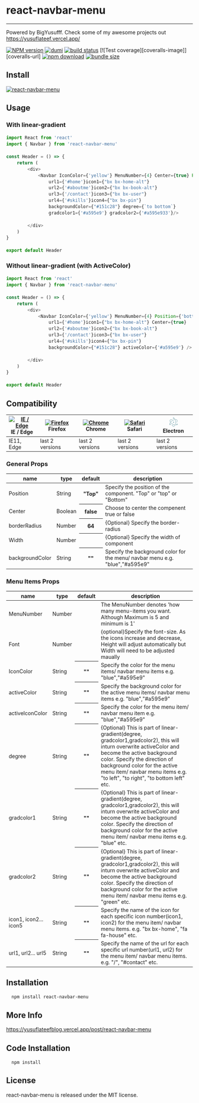 # react-navbar-menu

---

Powered by BigYusufff. Check some of my awesome projects out https://yusuflateef.vercel.app/

[![NPM version][npm-image]][npm-url] [![dumi](https://img.shields.io/badge/docs%20by-dumi-blue?style=flat-square)](https://github.com/umijs/dumi) [![build status][github-actions-image]][github-actions-url] [![Test coverage][coveralls-image]][coveralls-url] [![npm download][download-image]][download-url] [![bundle size][bundlephobia-image]][bundlephobia-url]

[npm-image]: http://img.shields.io/npm/v/react-navbar-menu.svg?style=flat-square
[npm-url]: http://npmjs.org/package/react-navbar-menu
[github-actions-image]: https://github.com/BigYusuf/menu-lib/workflows/CI/badge.svg
[github-actions-url]: https://github.com/BigYusuf/menu-lib/actions
[circleci-image]: https://img.shields.io/circleci/BigYusuf/menu-lib/master?style=flat-square
[download-image]: https://img.shields.io/npm/dm/react-navbar-menu.svg?style=flat-square
[download-url]: https://npmjs.org/package/react-navbar-menu
[bundlephobia-url]: https://bundlephobia.com/result?p=react-navbar-menu
[bundlephobia-image]: https://badgen.net/bundlephobia/minzip/react-navbar-menu

## Install

[![react-navbar-menu](https://nodei.co/npm/react-navbar-menu.png)](https://npmjs.org/package/react-navbar-menu)

## Usage

### With linear-gradient

```js
import React from 'react'
import { Navbar } from 'react-navbar-menu'

const Header = () => {
    return (
        <div>
            <Navbar IconColor={'yellow'} MenuNumber={4} Center={true} Position={'bottom'}
                url1={'#home'}icon1={"bx bx-home-alt"} 
                url2={'#aboutme'}icon2={"bx bx-book-alt"} 
                url3={'/contact'}icon3={"bx bx-user"} 
                url4={'#skills'}icon4={"bx bx-pin"} 
                backgroundColor={"#151c28"} degree={`to bottom`} 
                gradcolor1={'#a595e9'} gradcolor2={'#a595e933'}/>
   
        </div>
    )
}

export default Header
```

### Without linear-gradient (with ActiveColor)

```js
import React from 'react'
import { Navbar } from 'react-navbar-menu'

const Header = () => {
    return (
        <div>
            <Navbar IconColor={'yellow'} MenuNumber={4} Position={'bottom'}
                url1={'#home'}icon1={"bx bx-home-alt"} Center={true} 
                url2={'#aboutme'}icon2={"bx bx-book-alt"} 
                url3={'/contact'}icon3={"bx bx-user"} 
                url4={'#skills'}icon4={"bx bx-pin"} 
                backgroundColor={"#151c28"} activeColor={'#a595e9'} />
   
        </div>
    )
}

export default Header
```

## Compatibility

| [<img src="https://raw.githubusercontent.com/alrra/browser-logos/master/src/edge/edge_48x48.png" alt="IE / Edge" width="24px" height="24px" />](http://godban.github.io/browsers-support-badges/)<br>IE / Edge | [<img src="https://raw.githubusercontent.com/alrra/browser-logos/master/src/firefox/firefox_48x48.png" alt="Firefox" width="24px" height="24px" />](http://godban.github.io/browsers-support-badges/)<br>Firefox | [<img src="https://raw.githubusercontent.com/alrra/browser-logos/master/src/chrome/chrome_48x48.png" alt="Chrome" width="24px" height="24px" />](http://godban.github.io/browsers-support-badges/)<br>Chrome | [<img src="https://raw.githubusercontent.com/alrra/browser-logos/master/src/safari/safari_48x48.png" alt="Safari" width="24px" height="24px" />](http://godban.github.io/browsers-support-badges/)<br>Safari | [<img src="https://raw.githubusercontent.com/alrra/browser-logos/master/src/electron/electron_48x48.png" alt="Electron" width="24px" height="24px" />](http://godban.github.io/browsers-support-badges/)<br>Electron |
| --- | --- | --- | --- | --- |
| IE11, Edge | last 2 versions | last 2 versions | last 2 versions | last 2 versions |

### General Props

<table class="table table-bordered table-striped">
    <thead>
    <tr>
        <th style="width: 100px;">name</th>
        <th style="width: 50px;">type</th>
        <th style="width: 50px;">default</th>
        <th>description</th>
    </tr>
    </thead>
    <tbody>
        <tr>
            <td>Position</td>
            <td>String</td>
            <th>"Top"</th>
            <td>Specify the position of the component. "Top" or "top" or "Bottom"</td>
        </tr>
        <tr>
            <td>Center</td>
            <td>Boolean</td>
            <th>false</th>
            <td>Choose to center the compenent true or false</td>
        </tr>
        <tr>
            <td>borderRadius</td>
            <td>Number</td>
            <th>64</th>
            <td>{Optional} Specify the border-radius</td>
        </tr>
        <tr>
            <td>Width</td>
            <td>Number</td>
            <th></th>
            <td>{Optional} Specify the width of component</td>
        </tr>
        <tr>
            <td>backgroundColor</td>
            <td>String</td>
            <th>""</th>
            <td>Specify the background color for the menu/ navbar menu e.g. "blue","#a595e9"</td>
        </tr>
    </tbody>
</table>


### Menu Items Props

<table class="table table-bordered table-striped">
    <thead>
    <tr>
        <th style="width: 100px;">name</th>
        <th style="width: 50px;">type</th>
        <th style="width: 50px;">default</th>
        <th>description</th>
    </tr>
    </thead>
    <tbody>
        <tr>
          <td>MenuNumber</td>
          <td>Number</td>
          <td></td>
          <td>The MenuNumber denotes 'how many menu-items you want. Although Maximum is 5 and minimum is 1'</td>
        </tr>
        <tr>
          <td>Font</td>
          <td>Number</td>
          <td></td>
          <td>{optional}Specify the font-size. As the icons increase and decrease, Height will adjust automatically but Width will need to be adjusted maually</td>
        </tr>
        <tr>
            <td>IconColor</td>
            <td>String</td>
            <th>""</th>
            <td>Specify the color for the menu items/ navbar menu items e.g. "blue","#a595e9"</td>
        </tr>
        <tr>
            <td>activeColor</td>
            <td>String</td>
            <th>""</th>
            <td>Specify the background color for the active menu items/ navbar menu items e.g. "blue","#a595e9"</td>
        </tr>
        <tr>
            <td>activeIconColor</td>
            <td>String</td>
            <th>""</th>
            <td>Specify the color for the menu item/ navbar menu item e.g. "blue","#a595e9"</td>
        </tr>
        <tr>
            <td>degree</td>
            <td>String</td>
            <th>""</th>
            <td>{Optional} This is part of linear-gradient(degree, gradcolor1,gradcolor2), this will inturn overwrite activeColor and become the active background color. Specify the direction of background color for the active menu item/ navbar menu items e.g. "to left", "to right", "to bottom left" etc.</td>
        </tr>
        <tr>
            <td>gradcolor1</td>
            <td>String</td>
            <th>""</th>
            <td>{Optional} This is part of linear-gradient(degree, gradcolor1,gradcolor2), this will inturn overwrite activeColor and become the active background color. Specify the direction of background color for the active menu item/ navbar menu items e.g. "blue" etc.</td>
        </tr>
        <tr>
            <td>gradcolor2</td>
            <td>String</td>
            <th>""</th>
            <td>{Optional} This is part of linear-gradient(degree, gradcolor1,gradcolor2), this will inturn overwrite activeColor and become the active background color. Specify the direction of background color for the active menu item/ navbar menu items e.g. "green" etc.</td>
        </tr>
        <tr>
            <td>icon1, icon2... icon5</td>
            <td>String</td>
            <th>""</th>
            <td>Specify the name of the icon for each specific icon number(icon1, icon2) for the menu item/ navbar menu items. e.g. "bx bx-home", "fa fa-house" etc.</td>
        </tr>
        <tr>
            <td>url1, url2... url5</td>
            <td>String</td>
            <th>""</th>
            <td>Specify the name of the url for each specific url number(url1, url2) for the menu item/ navbar menu items. e.g. "/", "#contact" etc.</td>
        </tr>
    </tbody>
</table>


## Installation

```npm
  npm install react-navbar-menu
```

## More Info

https://yusuflateefblog.vercel.app/post/react-navbar-menu

## Code Installation

```npm
  npm install
```

## License

react-navbar-menu is released under the MIT license.